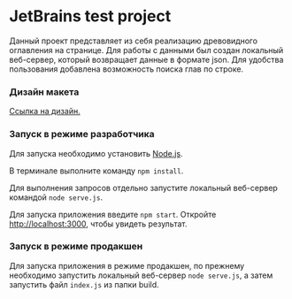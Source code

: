 # JetBrains test project

Данный проект представляет из себя реализацию древовидного оглавления на странице. Для работы с данными был создан локальный веб-сервер, который возвращает данные в формате json. Для удобства пользования добавлена возможность поиска глав по строке.

### Дизайн макета

[Ссылка на дизайн.](https://app.zeplin.io/project/5e16f034b53d11940a75ce41)

### Запуск в режиме разработчика

Для запуска необходимо установить [Node.js](https://nodejs.org/ru/).

В терминале выполните команду `npm install`.

Для выполнения запросов отдельно запустите
локальный веб-сервер командой `node serve.js`.

Для запуска приложения введите `npm start`. Откройте [http://localhost:3000](http://localhost:3000), чтобы увидеть результат.

### Запуск в режиме продакшен

Для запуска приложения в режиме продакшен, по прежнему необходимо запустить
локальный веб-сервер `node serve.js`, а затем запустить файл `index.js` из папки build.
